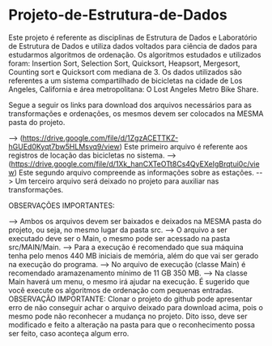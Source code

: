 # Projeto-de-Estrutura-de-Dados

Este projeto é referente as disciplinas de Estrutura de Dados e Laboratório de Estrutura de Dados e utiliza dados voltados para ciência de dados para estudarmos algoritmos de ordenação. Os algoritmos estudados e utilizados foram: Insertion Sort, Selection Sort, Quicksort, Heapsort, Mergesort, Counting sort e Quicksort com mediana de 3. Os dados utilizados são referentes a um sistema compartilhado de bicicletas na cidade de Los Angeles, California e área metropolitana: O Lost Angeles Metro Bike Share.

Segue a seguir os links para download dos arquivos necessários para as transformações e ordenações, os mesmos devem ser colocados na MESMA pasta do projeto.

--> (https://drive.google.com/file/d/1ZgzACETTKZ-hGUEd0Kyqt7bw5HLMsvq9/view) Este primeiro arquivo é referente aos registros de locação das bicicletas no sistema. --> (https://drive.google.com/file/d/1Xk_hanCXTeOTt8Cs4QyEXeIgBrqtui0c/view) Este segundo arquivo compreende as informações sobre as estações. --> Um terceiro arquivo será deixado no projeto para auxiliar nas transformações.

OBSERVAÇÕES IMPORTANTES:

--> Ambos os arquivos devem ser baixados e deixados na MESMA pasta do projeto, ou seja, no mesmo lugar da pasta src. --> O arquivo a ser executado deve ser o Main, o mesmo pode ser acessado na pasta src/MAIN/Main. --> Para a execução é recomendado que sua máquina tenha pelo menos 440 MB iniciais de memória, além do que vai ser gerado na execução do programa. --> No arquivo de execução (classe Main) é recomendado aramazenamento mínimo de 11 GB 350 MB. --> Na classe Main haverá um menu, o mesmo irá ajudar na execução. É sugerido que você execute os algoritmos de ordenação com pequenas entradas. 
OBSERVAÇÃO IMPORTANTE: Clonar o projeto do github pode apresentar erro de não conseguir achar o arquivo deixado para download acima, pois o mesmo pode não reconhecer a mudança no projeto. Dito isso, deve ser modificado e feito a alteração na pasta para que o reconhecimento possa ser feito, caso aconteça algum erro.
